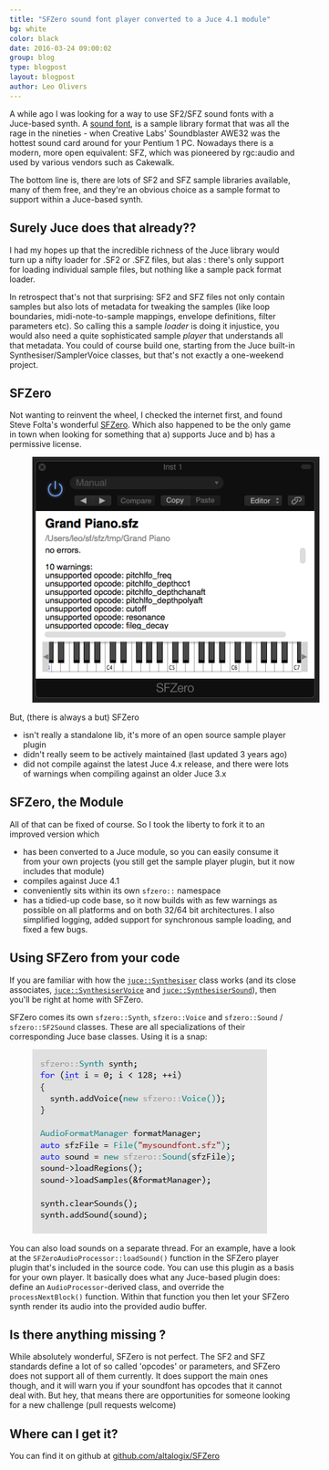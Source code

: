 ```yaml
---
title: "SFZero sound font player converted to a Juce 4.1 module"
bg: white
color: black
date: 2016-03-24 09:00:02
group: blog
type: blogpost
layout: blogpost
author: Leo Olivers
---
```


A while ago I was looking for a way to use SF2/SFZ sound fonts with a Juce-based synth. A [sound font](https://en.wikipedia.org/wiki/SoundFont), is a sample library format that was all the rage in the nineties - when Creative Labs' Soundblaster AWE32 was the hottest sound card around for your Pentium 1 PC. Nowadays there is a modern, more open equivalent: SFZ, which was pioneered by rgc:audio and used by various vendors such as Cakewalk. 

The bottom line is, there are lots of SF2 and SFZ sample libraries available, many of them free, and they're an obvious choice as a sample format to support within a Juce-based synth.

## Surely Juce does that already??

I had my hopes up that the incredible richness of the Juce library would turn up a nifty loader for .SF2 or .SFZ files, but alas : there's only support for loading individual sample files, but nothing like a sample pack format loader.  

In retrospect that's not that surprising: SF2 and SFZ files not only contain samples but also lots of metadata for tweaking the samples (like loop boundaries, midi-note-to-sample mappings, envelope definitions, filter parameters etc).  So calling this a sample *loader* is doing it injustice, you would also need a quite sophisticated sample *player* that understands all that metadata.  You could of course build one, starting from the Juce built-in Synthesiser/SamplerVoice classes, but that's not exactly a one-weekend project.

## SFZero

Not wanting to reinvent the wheel, I checked the internet first, and found Steve Folta's wonderful [SFZero](http://stevefolta.github.io/SFZero/). Which also happened to be the only game in town when looking for something that a) supports Juce and b) has a permissive license.

<img src="/img/2016-03-24-sfzero/sfzeroplugin.png" alt="sfzero plugin" style="margin-left:40px;">

But, (there is always a but) SFZero

* isn't really a standalone lib, it's more of an open source sample player plugin
* didn't really seem to be actively maintained (last updated 3 years ago)
* did not compile against the latest Juce 4.x release, and there were lots of warnings when compiling against an older Juce 3.x

## SFZero, the Module

All of that can be fixed of course. So I took the liberty to fork it to an improved version which

* has been converted to a Juce module, so you can easily consume it from your own projects (you still get the sample player plugin, but it now includes that module)
* compiles against Juce 4.1
* conveniently sits within its own `sfzero::` namespace
* has a tidied-up code base, so it now builds with as few warnings as possible on all platforms and on both 32/64 bit architectures. I also simplified logging, added support for synchronous sample loading, and fixed a few bugs.

## Using SFZero from your code

If you are familiar with how the [`juce::Synthesiser`](https://www.juce.com/doc/classSynthesiser) class works (and its close associates, [`juce::SynthesiserVoice`](https://www.juce.com/doc/classSynthesiserVoice) and [`juce::SynthesiserSound`](https://www.juce.com/doc/classSynthesiserSound)), then you'll be right at home with SFZero.

SFZero comes its own `sfzero::Synth`, `sfzero::Voice` and `sfzero::Sound` / `sfzero::SF2Sound` classes. These are all specializations of their corresponding Juce base classes. Using it is a snap:

<img src="/img/2016-03-24-sfzero/sfzerosynthsetup.png" alt="sfzero synth setup" style="margin-left:40px;">

You can also load sounds on a separate thread. For an example, have a look at the `SFZeroAudioProcessor::loadSound()` function in the SFZero player plugin that's included in the source code.
You can use this plugin as a basis for your own player.  It basically does what any Juce-based plugin does: define an `AudioProcessor`-derived class, and override the `processNextBlock()` function. Within that function you then let your SFZero synth render its audio into the provided audio buffer.

## Is there anything missing ?

While absolutely wonderful, SFZero is not perfect. The SF2 and SFZ standards define a lot of so called 'opcodes' or parameters, and SFZero does not support all of them currently.  It does support the main ones though, and it will warn you if your soundfont has opcodes that it cannot deal with.  But hey, that means there are opportunities for someone looking for a new challenge (pull requests welcome)

## Where can I get it?

You can find it on github at [github.com/altalogix/SFZero](https://github.com/altalogix/SFZero)

